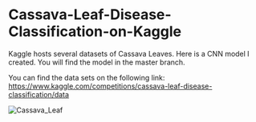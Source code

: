 # Cassava-Leaf-Disease-Classification-on-Kaggle
Kaggle hosts several datasets of Cassava Leaves. Here is a CNN model I created. You will find the model in the master branch.

You can find the data sets on the following link: https://www.kaggle.com/competitions/cassava-leaf-disease-classification/data

![Cassava_Leaf](https://github.com/MK2345/Cassava-Leaf-Disease-Classification-on-Kaggle/assets/24621381/43a0a841-f215-4345-99f6-a0c77eee7b0e)



